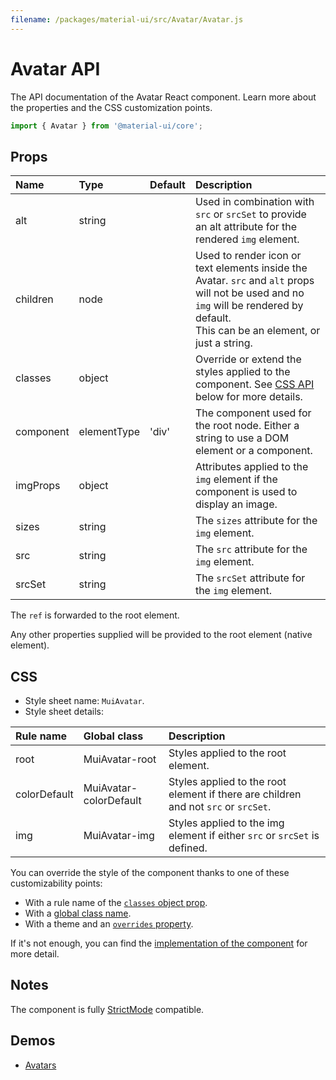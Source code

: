 ```yaml
---
filename: /packages/material-ui/src/Avatar/Avatar.js
---
```


<!--- This documentation is automatically generated, do not try to edit it. -->

# Avatar API

<p class="description">The API documentation of the Avatar React component. Learn more about the properties and the CSS customization points.</p>

```js
import { Avatar } from '@material-ui/core';
```



## Props

| Name | Type | Default | Description |
|:-----|:-----|:--------|:------------|
| <span class="prop-name">alt</span> | <span class="prop-type">string</span> |  | Used in combination with `src` or `srcSet` to provide an alt attribute for the rendered `img` element. |
| <span class="prop-name">children</span> | <span class="prop-type">node</span> |  | Used to render icon or text elements inside the Avatar. `src` and `alt` props will not be used and no `img` will be rendered by default.<br>This can be an element, or just a string. |
| <span class="prop-name">classes</span> | <span class="prop-type">object</span> |  | Override or extend the styles applied to the component. See [CSS API](#css) below for more details. |
| <span class="prop-name">component</span> | <span class="prop-type">elementType</span> | <span class="prop-default">'div'</span> | The component used for the root node. Either a string to use a DOM element or a component. |
| <span class="prop-name">imgProps</span> | <span class="prop-type">object</span> |  | Attributes applied to the `img` element if the component is used to display an image. |
| <span class="prop-name">sizes</span> | <span class="prop-type">string</span> |  | The `sizes` attribute for the `img` element. |
| <span class="prop-name">src</span> | <span class="prop-type">string</span> |  | The `src` attribute for the `img` element. |
| <span class="prop-name">srcSet</span> | <span class="prop-type">string</span> |  | The `srcSet` attribute for the `img` element. |

The `ref` is forwarded to the root element.

Any other properties supplied will be provided to the root element (native element).

## CSS

- Style sheet name: `MuiAvatar`.
- Style sheet details:

| Rule name | Global class | Description |
|:-----|:-------------|:------------|
| <span class="prop-name">root</span> | <span class="prop-name">MuiAvatar-root</span> | Styles applied to the root element.
| <span class="prop-name">colorDefault</span> | <span class="prop-name">MuiAvatar-colorDefault</span> | Styles applied to the root element if there are children and not `src` or `srcSet`.
| <span class="prop-name">img</span> | <span class="prop-name">MuiAvatar-img</span> | Styles applied to the img element if either `src` or `srcSet` is defined.

You can override the style of the component thanks to one of these customizability points:

- With a rule name of the [`classes` object prop](/customization/components/#overriding-styles-with-classes).
- With a [global class name](/customization/components/#overriding-styles-with-global-class-names).
- With a theme and an [`overrides` property](/customization/globals/#css).

If it's not enough, you can find the [implementation of the component](https://github.com/mui-org/material-ui/blob/master/packages/material-ui/src/Avatar/Avatar.js) for more detail.

## Notes

The component is fully [StrictMode](https://reactjs.org/docs/strict-mode.html) compatible.

## Demos

- [Avatars](/components/avatars/)

